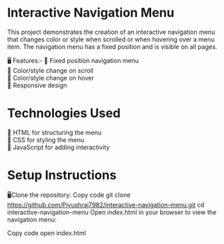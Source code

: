 
# Interactive Navigation Menu
This project demonstrates the creation of an interactive navigation menu that changes color or style when scrolled or when hovering over a menu item. The navigation menu has a fixed position and is visible on all pages.

 🖥️ Features:-
🧠 Fixed position navigation menu <br>
🧠 Color/style change on scroll <br>
🧠 Color/style change on hover <br>
🧠 Responsive design <br>

# Technologies Used
📖 HTML for structuring the menu <br>
📖 CSS for styling the menu <br>
📖 JavaScript for adding interactivity <br>

 # Setup Instructions
🖥️Clone the repository:
Copy code
git clone https://github.com/Piyushraj7982/interactive-navigation-menu.git
cd interactive-navigation-menu
Open index.html in your browser to view the navigation menu:

Copy code
open index.html
